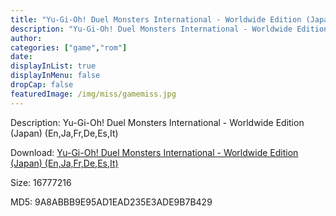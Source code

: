```yaml
---
title: "Yu-Gi-Oh! Duel Monsters International - Worldwide Edition (Japan) (En,Ja,Fr,De,Es,It)"
description: "Yu-Gi-Oh! Duel Monsters International - Worldwide Edition (Japan) (En,Ja,Fr,De,Es,It)"
author: 
categories: ["game","rom"]
date: 
displayInList: true
displayInMenu: false
dropCap: false
featuredImage: /img/miss/gamemiss.jpg
---
```


Description: Yu-Gi-Oh! Duel Monsters International - Worldwide Edition (Japan) (En,Ja,Fr,De,Es,It)

Download: <a style="text-decoration:underline;" href="https://mega.nz/#!rTIUTApY!h2SBHVEaVKOdIJHBgcd5XlN1zIW8E3YV1y7mtprj13U" target = "_blank" rel = "nofollow" > Yu-Gi-Oh! Duel Monsters International - Worldwide Edition (Japan) (En,Ja,Fr,De,Es,It)</a>

Size: 16777216

MD5: 9A8ABBB9E95AD1EAD235E3ADE9B7B429

